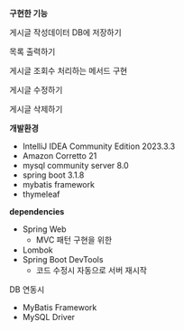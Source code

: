 **구현한 기능**

게시글 작성데이터 DB에 저장하기

목록 출력하기

게시글 조회수 처리하는 메서드 구현

게시글 수정하기

게시글 삭제하기


**개발환경**

- IntelliJ IDEA Community Edition 2023.3.3
- Amazon Corretto 21
- mysql community server 8.0
- spring boot 3.1.8
- mybatis framework
- thymeleaf

**dependencies**
- Spring Web
    - MVC 패턴 구현을 위한
- Lombok
- Spring Boot DevTools
    - 코드 수정시 자동으로 서버 재시작

DB 연동시
- MyBatis Framework
- MySQL Driver

